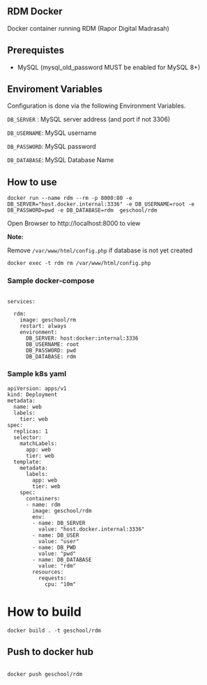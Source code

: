 ## RDM Docker 

Docker container running RDM (Rapor Digital Madrasah) 


## Prerequistes

* MySQL (mysql_old_password MUST be enabled for MySQL 8+)


## Enviroment Variables

Configuration is done via the following Environment Variables. 

``DB_SERVER`` : MySQL server address (and port if not 3306) 

``DB_USERNAME``: MySQL username

``DB_PASSWORD``: MySQL password

``DB_DATABASE``: MySQL Database Name

## How to use

``` docker run --name rdm --rm -p 8000:80 -e DB_SERVER="host.docker.internal:3336" -e DB_USERNAME=root -e DB_PASSWORD=pwd -e DB_DATABASE=rdm  geschool/rdm ```

Open Browser to http://localhost:8000 to view

**Note:**

Remove `/var/www/html/config.php` if database is not yet created 

``docker exec -t rdm rm /var/www/html/config.php``



### Sample docker-compose
```version: '3.1'

services:

  rdm:
    image: geschool/rm
    restart: always
    environment:
      DB_SERVER: host:docker:internal:3336
      DB_USERNAME: root 
      DB_PASSWORD: pwd 
      DB_DATABASE: rdm  
```      
      
   
### Sample k8s yaml
```
apiVersion: apps/v1
kind: Deployment
metadata:
  name: web
  labels:
    tier: web
spec:
  replicas: 1
  selector:
    matchLabels:
      app: web
      tier: web
  template:
    metadata:
      labels:
        app: web
        tier: web
    spec:
      containers:
      - name: rdm
        image: geschool/rdm
        env:
        - name: DB_SERVER
          value: "host.docker.internal:3336"
        - name: DB_USER
          value: "user"
        - name: DB_PWD
          value: "pwd"
        - name: DB_DATABASE
          value: "rdm"
        resources:
          requests:
            cpu: "10m"

```


# How to build

```
docker build . -t geschool/rdm

```


## Push to docker hub

```

docker push geschool/rdm

```
